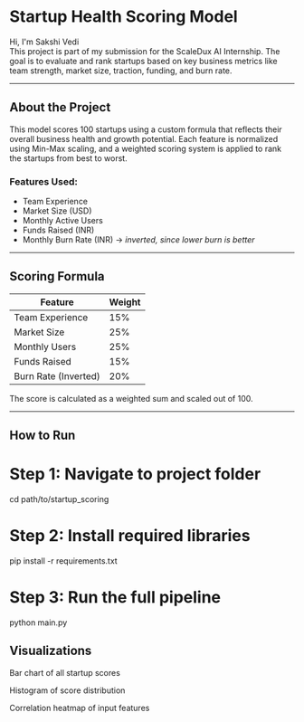 # Startup Health Scoring Model

Hi, I'm Sakshi Vedi  
This project is part of my submission for the ScaleDux AI Internship. The goal is to evaluate and rank startups based on key business metrics like team strength, market size, traction, funding, and burn rate.

---

## About the Project

This model scores 100 startups using a custom formula that reflects their overall business health and growth potential. Each feature is normalized using Min-Max scaling, and a weighted scoring system is applied to rank the startups from best to worst.

### Features Used:
- Team Experience
- Market Size (USD)
- Monthly Active Users
- Funds Raised (INR)
- Monthly Burn Rate (INR) → *inverted, since lower burn is better*

---

## Scoring Formula

| Feature                | Weight |
|------------------------|--------|
| Team Experience        | 15%    |
| Market Size            | 25%    |
| Monthly Users          | 25%    |
| Funds Raised           | 15%    |
| Burn Rate (Inverted)   | 20%    |

The score is calculated as a weighted sum and scaled out of 100.

---

## How to Run
# Step 1: Navigate to project folder
cd path/to/startup_scoring

# Step 2: Install required libraries
pip install -r requirements.txt

# Step 3: Run the full pipeline
python main.py


## Visualizations
Bar chart of all startup scores

Histogram of score distribution

Correlation heatmap of input features
